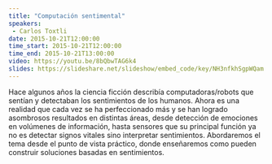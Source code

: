 ```yaml
---
title: "Computación sentimental"
speakers:
 - Carlos Toxtli
date: 2015-10-21T12:00:00
time_start: 2015-10-21T12:00:00
time_end: 2015-10-21T13:00:00
video: https://youtu.be/8bQbwTAG6k4
slides: https://slideshare.net/slideshow/embed_code/key/NH3nfkhSgpWQam
---
```


<p>Hace algunos años la ciencia ficción describía computadoras/robots que sentían y detectaban los sentimientos de los humanos. Ahora es una realidad que cada vez se ha perfeccionado más y se han logrado asombrosos resultados en distintas áreas, desde detección de emociones en volúmenes de información, hasta sensores que su principal función ya no es detectar signos vitales sino interpretar sentimientos. Abordaremos el tema desde el punto de vista práctico, donde enseñaremos como pueden construir soluciones basadas en sentimientos.</p>

<p>&nbsp;</p>